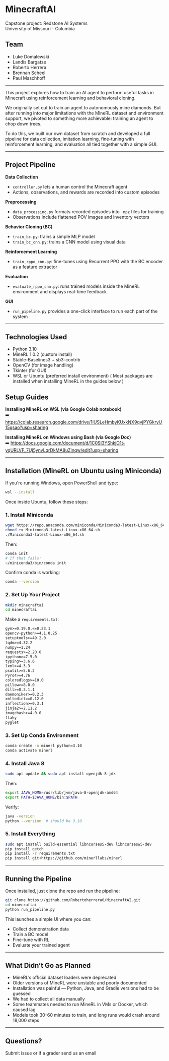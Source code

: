# MinecraftAI

Capstone project: Redstone AI Systems  
University of Missouri - Columbia


## Team

- Luke Domalewski  
- Landis Bargatze  
- Roberto Herrera  
- Brennan Scheel  
- Paul Maschhoff

---

This project explores how to train an AI agent to perform useful tasks in Minecraft using reinforcement learning and behavioral cloning.

We originally set out to train an agent to autonomously mine diamonds. But after running into major limitations with the MineRL dataset and environment support, we pivoted to something more achievable: training an agent to chop down trees.

To do this, we built our own dataset from scratch and developed a full pipeline for data collection, imitation learning, fine-tuning with reinforcement learning, and evaluation all tied together with a simple GUI.

---

## Project Pipeline

**Data Collection**  
- `controller.py` lets a human control the Minecraft agent  
- Actions, observations, and rewards are recorded into custom episodes

**Preprocessing**  
- `data_processing.py` formats recorded episodes into `.npz` files for training  
- Observations include flattened POV images and inventory vectors

**Behavior Cloning (BC)**  
- `train_bc.py`: trains a simple MLP model  
- `train_bc_cnn.py`: trains a CNN model using visual data

**Reinforcement Learning**  
- `train_rppo_cnn.py`: fine-tunes using Recurrent PPO with the BC encoder as a feature extractor

**Evaluation**  
- `evaluate_rppo_cnn.py`: runs trained models inside the MineRL environment and displays real-time feedback

**GUI**  
- `run_pipeline.py` provides a one-click interface to run each part of the system


---

## Technologies Used

- Python 3.10  
- MineRL 1.0.2 (custom install)  
- Stable-Baselines3 + sb3-contrib  
- OpenCV (for image handling)  
- Tkinter (for GUI)  
- WSL or Ubuntu (preferred install environment)
 ( Most packages are installed when installing MineRL in the guides below ) 
 
## Setup Guides

**Installing MineRL on WSL (via Google Colab notebook)**  
➡️ https://colab.research.google.com/drive/1IUSLeHmbyKUxkNX9qvjPYGkryU15gsao?usp=sharing

**Installing MineRL on Windows using Bash (via Google Doc)**  
➡️ https://docs.google.com/document/d/1C0SI3YShkjO1t-yqURLVF_7Uj5ynvLqrDkMA8uZinqw/edit?usp=sharing

---

## Installation (MineRL on Ubuntu using Miniconda)

If you're running Windows, open PowerShell and type:
```bash
wsl --install
```

Once inside Ubuntu, follow these steps:

### 1. Install Miniconda

```bash
wget https://repo.anaconda.com/miniconda/Miniconda3-latest-Linux-x86_64.sh
chmod +x Miniconda3-latest-Linux-x86_64.sh
./Miniconda3-latest-Linux-x86_64.sh
```

Then:
```bash
conda init
# If that fails:
~/miniconda3/bin/conda init
```

Confirm conda is working:
```bash
conda --version
```

### 2. Set Up Your Project

```bash
mkdir minecraftai
cd minecraftai
```

Make a `requirements.txt`:
```txt
gym>=0.19.0,<=0.23.1
opencv-python>=4.1.0.25
setuptools>=49.2.0
tqdm>=4.32.2
numpy==1.24
requests>=2.20.0
ipython>=7.5.0
typing>=3.6.6
lxml>=4.3.3
psutil>=5.6.2
Pyro4>=4.76
coloredlogs>=10.0
pillow>=8.0.0
dill>=0.3.1.1
daemoniker>=0.2.3
xmltodict==0.12.0
inflection>=0.3.1
jinja2>=2.11.2
imagehash>=4.0.0
flaky
pyglet
```

### 3. Set Up Conda Environment

```bash
conda create -n minerl python=3.10
conda activate minerl
```

### 4. Install Java 8

```bash
sudo apt update && sudo apt install openjdk-8-jdk
```

Then:
```bash
export JAVA_HOME=/usr/lib/jvm/java-8-openjdk-amd64
export PATH=$JAVA_HOME/bin:$PATH
```

Verify:
```bash
java -version
python --version  # should be 3.10
```

### 5. Install Everything

```bash
sudo apt install build-essential libncurses5-dev libncursesw5-dev
pip install getch
pip install -r requirements.txt
pip install git+https://github.com/minerllabs/minerl
```

---

## Running the Pipeline

Once installed, just clone the repo and run the pipeline:

```bash
git clone https://github.com/Robertoherrera0/MinecraftAI.git
cd minecraftai
python run_pipeline.py
```

This launches a simple UI where you can:
- Collect demonstration data
- Train a BC model
- Fine-tune with RL
- Evaluate your trained agent

---

## What Didn’t Go as Planned

- MineRL’s official dataset loaders were deprecated  
- Older versions of MineRL were unstable and poorly documented  
- Installation was painful — Python, Java, and Gradle versions had to be guessed  
- We had to collect all data manually  
- Some teammates needed to run MineRL in VMs or Docker, which caused lag  
- Models took 30–60 minutes to train, and long runs would crash around 18,000 steps

---


## Questions?

Submit issue or if a grader send us an email
